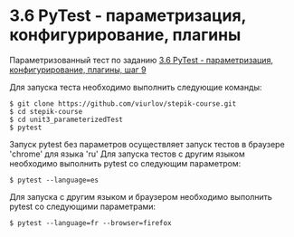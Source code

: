 # 3.6 PyTest - параметризация, конфигурирование, плагины

Параметризованный тест по заданию [3.6 PyTest - параметризация, конфигурирование, плагины, шаг 9](https://stepik.org/lesson/237240/step/9)

Для запуска теста необходимо выполнить следующие команды:

```
$ git clone https://github.com/viurlov/stepik-course.git
$ cd stepik-course
$ cd unit3_parameterizedTest
$ pytest
```

Запуск pytest без параметров осуществляет запуск тестов в браузере 'chrome' для языка 'ru'
Для запуска тестов с другим языком необходимо выполнить pytest со следующим параметром:

```
$ pytest --language=es 
```

Для запуска с другим языком и браузером необходимо выполнить pytest со следующими параметрами:

```
$ pytest --language=fr --browser=firefox
```